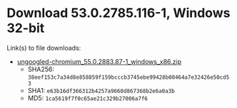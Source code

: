 # Download 53.0.2785.116-1, Windows 32-bit

Link(s) to file downloads:

* [ungoogled-chromium_55.0.2883.87-1_windows_x86.zip](https://github.com/Eloston/ungoogled-chromium/releases/download/55.0.2883.87-1/ungoogled-chromium_55.0.2883.87-1_windows_x86.zip)
    * SHA256: `38eef153c7a34d8e858859f159bcccb3745ebe99428b00464a7e32426e50cd53`
    * SHA1: `e63b16df366312b4257a9660d867368b2e6a0a3b`
    * MD5: `1ca5619f7f0c65ae21c329b27006a7f6`
